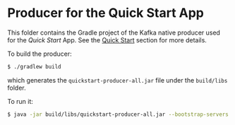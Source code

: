 # Producer for the Quick Start App

This folder contains the Gradle project of the Kafka native producer used for the _Quick Start_ App. See the [Quick Start](../../README.md#quick-start-set-up-in-5-minutes) section for more details.

To build the producer:

```sh
$ ./gradlew build
```

which generates the `quickstart-producer-all.jar` file under the `build/libs` folder.

To run it:

```sh
$ java -jar build/libs/quickstart-producer-all.jar --bootstrap-servers <kafka.connection.string> --topic stocks --config-file <config.properties>
```
